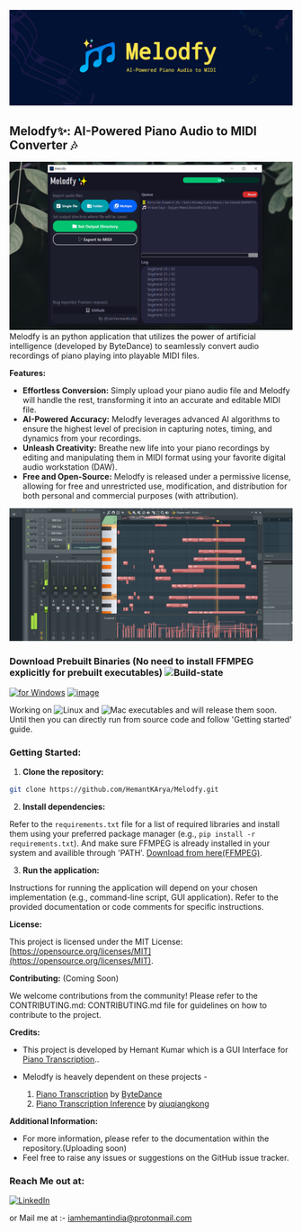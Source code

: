 ![Melodfy banner](./assets/melodfy_banner.png)

## Melodfy✨: AI-Powered Piano Audio to MIDI Converter 🎶
![Melodfy ex b1](./assets/main4.png)
Melodfy is an python application that utilizes the power of artificial intelligence (developed by ByteDance) to seamlessly convert audio recordings of piano playing into playable MIDI files. 

**Features:**

* **Effortless Conversion:** Simply upload your piano audio file and Melodfy will handle the rest, transforming it into an accurate and editable MIDI file.
* **AI-Powered Accuracy:** Melodfy leverages advanced AI algorithms to ensure the highest level of precision in capturing notes, timing, and dynamics from your recordings.
* **Unleash Creativity:** Breathe new life into your piano recordings by editing and manipulating them in MIDI format using your favorite digital audio workstation (DAW).
* **Free and Open-Source:** Melodfy is released under a permissive license, allowing for free and unrestricted use, modification, and distribution for both personal and commercial purposes (with attribution).


![Daw](./assets/main3.png)

### **Download Prebuilt Binaries** (No need to install FFMPEG explicitly for prebuilt executables) ![Build-state](https://github.com/HemantKArya/Melodfy/actions/workflows/main.yml/badge.svg)
[![for Windows](https://img.shields.io/badge/Windows-0078D6?style=for-the-badge&logo=windows&logoColor=white)](https://github.com/HemantKArya/Melodfy/releases/latest)
[![image](https://img.shields.io/badge/SourceForge-FF6600.svg?style=for-the-badge&logo=SourceForge&logoColor=white)](https://sourceforge.net/projects/melodfy/)

Working on ![Linux](https://img.shields.io/badge/Linux-FCC624.svg?style=for-the-badge&logo=Linux&logoColor=black) and ![Mac](https://img.shields.io/badge/macOS-000000.svg?style=for-the-badge&logo=macOS&logoColor=white) executables and will release them soon. Until then you can directly run from source code and follow 'Getting started' guide.
### **Getting Started:**

1. **Clone the repository:**

```bash
git clone https://github.com/HemantKArya/Melodfy.git
```

2. **Install dependencies:**

Refer to the `requirements.txt` file for a list of required libraries and install them using your preferred package manager (e.g., `pip install -r requirements.txt`).
And make sure FFMPEG is already installed in your system and availible through 'PATH'. [Download from here(FFMPEG)](https://www.ffmpeg.org/download.html).

3. **Run the application:**

Instructions for running the application will depend on your chosen implementation (e.g., command-line script, GUI application). Refer to the provided documentation or code comments for specific instructions.

**License:**

This project is licensed under the MIT License: [https://opensource.org/licenses/MIT](https://opensource.org/licenses/MIT).

**Contributing:** (Coming Soon)

We welcome contributions from the community! Please refer to the CONTRIBUTING.md: CONTRIBUTING.md file for guidelines on how to contribute to the project.

**Credits:**

* This project is developed by Hemant Kumar which is a GUI Interface for [Piano Transcription](https://github.com/bytedance/piano_transcription)..
* Melodfy is heavely dependent on these projects -
    
    1. [Piano Transcription](https://github.com/bytedance/piano_transcription) by [ByteDance](https://github.com/bytedance)
    2. [Piano Transcription Inference](https://github.com/qiuqiangkong/piano_transcription_inference) by [qiuqiangkong](https://github.com/qiuqiangkong)
  

**Additional Information:**

* For more information, please refer to the documentation within the repository.(Uploading soon)
* Feel free to raise any issues or suggestions on the GitHub issue tracker.

### **Reach Me out at:**
[![LinkedIn](https://img.shields.io/badge/LinkedIn-0A66C2.svg?style=for-the-badge&logo=LinkedIn&logoColor=white)](https://www.linkedin.com/in/iamhemantindia/)

or Mail me at :- iamhemantindia@protonmail.com

